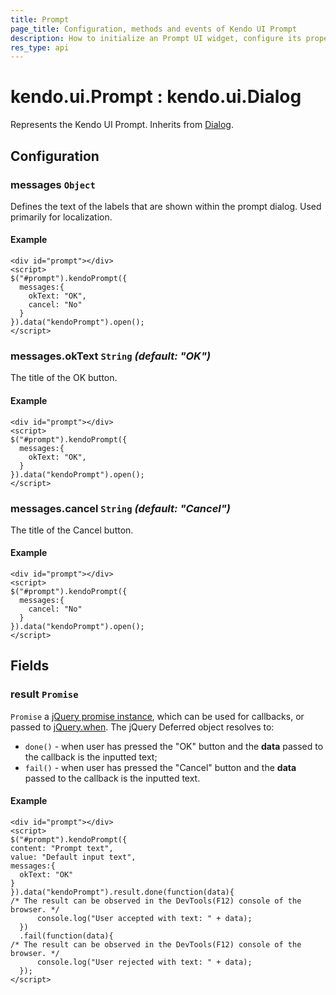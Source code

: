 ```yaml
---
title: Prompt
page_title: Configuration, methods and events of Kendo UI Prompt
description: How to initialize an Prompt UI widget, configure its properties and open it.
res_type: api
---
```


# kendo.ui.Prompt : kendo.ui.Dialog

Represents the Kendo UI Prompt. Inherits from [Dialog](/api/javascript/ui/dialog).

## Configuration

### messages `Object`

Defines the text of the labels that are shown within the prompt dialog. Used primarily for localization.

#### Example

    <div id="prompt"></div>
    <script>
    $("#prompt").kendoPrompt({
      messages:{
        okText: "OK",
        cancel: "No"
      }
    }).data("kendoPrompt").open();
    </script>

### messages.okText `String` *(default: "OK")*

The title of the OK button.

#### Example

    <div id="prompt"></div>
    <script>
    $("#prompt").kendoPrompt({
      messages:{
        okText: "OK",
      }
    }).data("kendoPrompt").open();
    </script>

### messages.cancel `String` *(default: "Cancel")*

The title of the Cancel button.

#### Example

    <div id="prompt"></div>
    <script>
    $("#prompt").kendoPrompt({
      messages:{
        cancel: "No"
      }
    }).data("kendoPrompt").open();
    </script>

## Fields

### result `Promise`

`Promise` a [jQuery promise instance](https://api.jquery.com/Types/#Promise), which can be used for callbacks, or passed to [jQuery.when](https://api.jquery.com/jQuery.when/). The jQuery Deferred object resolves to:

* `done()` - when user has pressed the "OK" button and the **data** passed to the callback is the inputted text;
* `fail()` - when user has pressed the "Cancel" button and the **data** passed to the callback is the inputted text.

#### Example

    <div id="prompt"></div>
    <script>
    $("#prompt").kendoPrompt({
    content: "Prompt text",
    value: "Default input text",
    messages:{
      okText: "OK"
    }
    }).data("kendoPrompt").result.done(function(data){
	/* The result can be observed in the DevTools(F12) console of the browser. */
          console.log("User accepted with text: " + data);
      })
      .fail(function(data){
	/* The result can be observed in the DevTools(F12) console of the browser. */
          console.log("User rejected with text: " + data);
      });
    </script>
